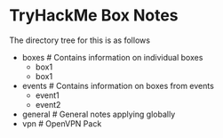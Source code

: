 # TryHackMe Box Notes

The directory tree for this is as follows

- boxes # Contains information on individual boxes
  - box1
  - box1
- events # Contains information on boxes from events
  - event1
  - event2
- general # General notes applying globally
- vpn # OpenVPN Pack
